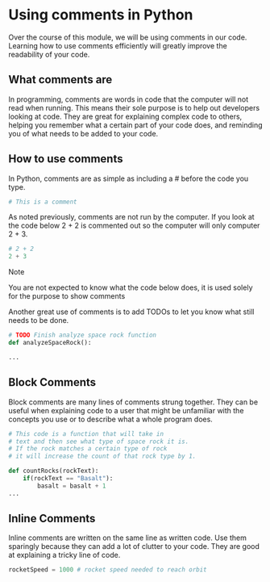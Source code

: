 # Using comments in Python

Over the course of this module, we will be using comments in our code. Learning how to use comments efficiently will greatly improve the readability of your code.

## What comments are

In programming, comments are words in code that the computer will not read when running. This means their sole purpose is to help out developers looking at code. They are great for explaining complex code to others, helping you remember what a certain part of your code does, and reminding you of what needs to be added to your code.

## How to use comments

In Python, comments are as simple as including a # before the code you type.

```python
# This is a comment
```

As noted previously, comments are not run by the computer. If you look at the code below 2 + 2 is commented out so the computer will only computer 2 + 3.

```python
# 2 + 2
2 + 3
```

> [!NOTE]
> You are not expected to know what the code below does, it is used solely for the purpose to show comments

Another great use of comments is to add TODOs to let you know what still needs to be done.

```python
# TODO Finish analyze space rock function
def analyzeSpaceRock():

...
```

## Block Comments

Block comments are many lines of comments strung together. They can be useful when explaining code to a user that might be unfamiliar with the concepts you use or to describe what a whole program does.

```python
# This code is a function that will take in
# text and then see what type of space rock it is.
# If the rock matches a certain type of rock
# it will increase the count of that rock type by 1.

def countRocks(rockText):
    if(rockText == "Basalt"):
        basalt = basalt + 1
...
```

## Inline Comments

Inline comments are written on the same line as written code. Use them sparingly because they can add a lot of clutter to your code. They are good at explaining a tricky line of code.

```python
rocketSpeed = 1000 # rocket speed needed to reach orbit
```
